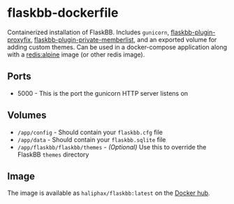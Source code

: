 # flaskbb-dockerfile

Containerized installation of FlaskBB. Includes `gunicorn`,
[flaskbb-plugin-proxyfix](https://github.com/haliphax/flaskbb-plugin-proxyfix),
[flaskbb-plugin-private-memberlist](https://github.com/haliphax/flaskbb-plugin-private-memberlist),
and an exported volume for adding custom themes. Can be used in a
docker-compose application along with a
[redis:alpine](https://hub.docker.com/r/library/redis/tags/alpine/) image (or
other redis image).

## Ports

- 5000 - This is the port the gunicorn HTTP server listens on

## Volumes

- `/app/config` - Should contain your `flaskbb.cfg` file
- `/app/data` - Should contain your `flaskbb.sqlite` file
- `/app/flaskbb/flaskbb/themes` - *(Optional)* Use this to override the FlaskBB `themes` directory

## Image

The image is available as `haliphax/flaskbb:latest` on the
[Docker hub](https://hub.docker.com/r/haliphax/flaskbb/).
